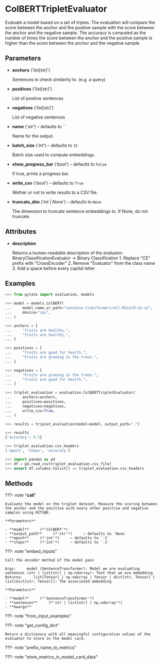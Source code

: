 # ColBERTTripletEvaluator

Evaluate a model based on a set of triples. The evaluation will compare the score between the anchor and the positive sample with the score between the anchor and the negative sample. The accuracy is computed as the number of times the score between the anchor and the positive sample is higher than the score between the anchor and the negative sample.



## Parameters

- **anchors** (*'list[str]'*)

    Sentences to check similarity to. (e.g. a query)

- **positives** (*'list[str]'*)

    List of positive sentences

- **negatives** (*'list[str]'*)

    List of negative sentences

- **name** (*'str'*) – defaults to ``

    Name for the output.

- **batch_size** (*'int'*) – defaults to `32`

    Batch size used to compute embeddings.

- **show_progress_bar** (*'bool'*) – defaults to `False`

    If true, prints a progress bar.

- **write_csv** (*'bool'*) – defaults to `True`

    Wether or not to write results to a CSV file.

- **truncate_dim** (*'int | None'*) – defaults to `None`

    The dimension to truncate sentence embeddings to. If None, do not truncate.


## Attributes

- **description**

    Returns a human-readable description of the evaluator: BinaryClassificationEvaluator -> Binary Classification  1. Replace "CE" prefix with "CrossEncoder" 2. Remove "Evaluator" from the class name 3. Add a space before every capital letter


## Examples

```python
>>> from pylate import evaluation, models

>>> model = models.ColBERT(
...     model_name_or_path="sentence-transformers/all-MiniLM-L6-v2",
...     device="cpu",
... )

>>> anchors = [
...     "fruits are healthy.",
...     "fruits are healthy.",
... ]

>>> positives = [
...     "fruits are good for health.",
...     "Fruits are growing in the trees.",
... ]

>>> negatives = [
...     "Fruits are growing in the trees.",
...     "fruits are good for health.",
... ]

>>> triplet_evaluation = evaluation.ColBERTTripletEvaluator(
...     anchors=anchors,
...     positives=positives,
...     negatives=negatives,
...     write_csv=True,
... )

>>> results = triplet_evaluation(model=model, output_path=".")

>>> results
{'accuracy': 0.5}

>>> triplet_evaluation.csv_headers
['epoch', 'steps', 'accuracy']

>>> import pandas as pd
>>> df = pd.read_csv(triplet_evaluation.csv_file)
>>> assert df.columns.tolist() == triplet_evaluation.csv_headers
```

## Methods

???- note "__call__"

    Evaluate the model on the triplet dataset. Measure the scoring between the anchor and the positive with every other positive and negative samples using HITS@K.

    **Parameters**

    - **model**     (*'ColBERT'*)    
    - **output_path**     (*'str'*)     – defaults to `None`    
    - **epoch**     (*'int'*)     – defaults to `-1`    
    - **steps**     (*'int'*)     – defaults to `-1`    
    
???- note "embed_inputs"

    Call the encoder method of the model pass

    Args:     model (SentenceTransformer): Model we are evaluating     sentences (str | list[str] | np.ndarray): Text that we are embedding  Returns:     list[Tensor] | np.ndarray | Tensor | dict[str, Tensor] | list[dict[str, Tensor]]: The associated embedding

    **Parameters**

    - **model**     (*'SentenceTransformer'*)    
    - **sentences**     (*'str | list[str] | np.ndarray'*)    
    - **kwargs**    
    
???- note "from_input_examples"

???- note "get_config_dict"

    Return a dictionary with all meaningful configuration values of the evaluator to store in the model card.

    
???- note "prefix_name_to_metrics"

???- note "store_metrics_in_model_card_data"

